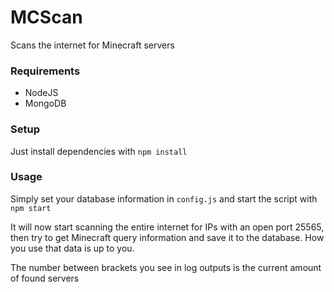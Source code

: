 # MCScan
Scans the internet for Minecraft servers

### Requirements
- NodeJS
- MongoDB

### Setup
Just install dependencies with ``npm install``

### Usage
Simply set your database information in ``config.js`` and start the script with ``npm start``

It will now start scanning the entire internet for IPs with an open port 25565, then try to get Minecraft query information and save it to the database. How you use that data is up to you.

The number between brackets you see in log outputs is the current amount of found servers
